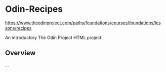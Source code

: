 # Odin-Recipes

https://www.theodinproject.com/paths/foundations/courses/foundations/lessons/recipes

An introductory The Odin Project HTML project.

## Overview

...
